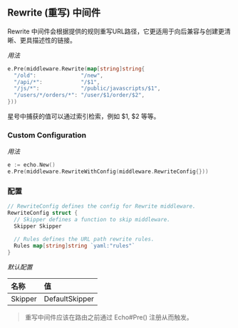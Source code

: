 ## Rewrite (重写) 中间件

Rewrite 中间件会根据提供的规则重写URL路径，它更适用于向后兼容与创建更清晰、更具描述性的链接。

_用法_

```go
e.Pre(middleware.Rewrite(map[string]string{
  "/old":              "/new",
  "/api/*":            "/$1",
  "/js/*":             "/public/javascripts/$1",
  "/users/*/orders/*": "/user/$1/order/$2",
}))
```

星号中捕获的值可以通过索引检索，例如 $1, $2 等等。

### Custom Configuration

_用法_

```go
e := echo.New()
e.Pre(middleware.RewriteWithConfig(middleware.RewriteConfig{}))
```

### 配置

```go
// RewriteConfig defines the config for Rewrite middleware.
RewriteConfig struct {
  // Skipper defines a function to skip middleware.
  Skipper Skipper

  // Rules defines the URL path rewrite rules.
  Rules map[string]string `yaml:"rules"`
}
```

_默认配置_

|名称|值|
|:--|:--|
|Skipper|DefaultSkipper|

> 重写中间件应该在路由之前通过 Echo#Pre() 注册从而触发。